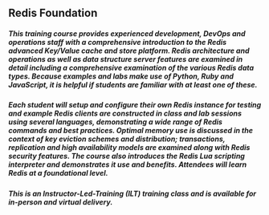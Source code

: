 
## Redis Foundation

##### This training course provides experienced development, DevOps and operations staff with a comprehensive introduction to the Redis advanced Key/Value cache and store platform. Redis architecture and operations as well as data structure server features are examined in detail including a comprehensive examination of the various Redis data types. Because examples and labs make use of Python, Ruby and JavaScript, it is helpful if students are familiar with at least one of these.

##### Each student will setup and configure their own Redis instance for testing and example Redis clients are constructed in class and lab sessions using several languages, demonstrating a wide range of Redis commands and best practices. Optimal memory use is discussed in the context of key eviction schemes and distribution; transactions, replication and high availability models are examined along with Redis security features. The course also introduces the Redis Lua scripting interpreter and demonstrates it use and benefits.  Attendees will learn Redis at a foundational level.

##### This is an Instructor-Led-Training (ILT) training class and is available for in-person and virtual delivery.
